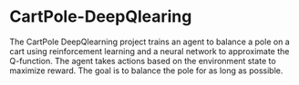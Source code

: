 # CartPole-DeepQlearing
The CartPole DeepQlearning project trains an agent to balance a pole on a cart using reinforcement learning and a neural network to approximate the Q-function. The agent takes actions based on the environment state to maximize reward. The goal is to balance the pole for as long as possible.
